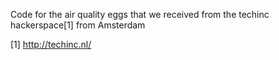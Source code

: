 Code for the air quality eggs that we received from the techinc hackerspace[1] from Amsterdam


[1] http://techinc.nl/
